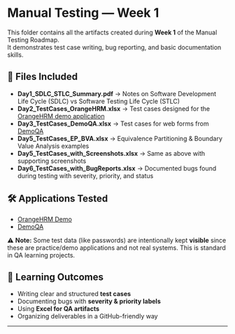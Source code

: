 # Manual Testing — Week 1

This folder contains all the artifacts created during **Week 1** of the Manual Testing Roadmap.  
It demonstrates test case writing, bug reporting, and basic documentation skills.

## 📂 Files Included
- **Day1_SDLC_STLC_Summary.pdf** → Notes on Software Development Life Cycle (SDLC) vs Software Testing Life Cycle (STLC)  
- **Day2_TestCases_OrangeHRM.xlsx** → Test cases designed for the [OrangeHRM demo application](https://opensource-demo.orangehrmlive.com/)  
- **Day3_TestCases_DemoQA.xlsx** → Test cases for web forms from [DemoQA](https://demoqa.com/)  
- **Day5_TestCases_EP_BVA.xlsx** → Equivalence Partitioning & Boundary Value Analysis examples  
- **Day5_TestCases_with_Screenshots.xlsx** → Same as above with supporting screenshots  
- **Day6_TestCases_with_BugReports.xlsx** → Documented bugs found during testing with severity, priority, and status  

## 🛠️ Applications Tested
- [OrangeHRM Demo](https://opensource-demo.orangehrmlive.com/)  
- [DemoQA](https://demoqa.com/)  

⚠️ **Note:** Some test data (like passwords) are intentionally kept **visible** since these are practice/demo applications and not real systems. This is standard in QA learning projects.

## 🎯 Learning Outcomes
- Writing clear and structured **test cases**  
- Documenting bugs with **severity & priority labels**  
- Using **Excel for QA artifacts**  
- Organizing deliverables in a GitHub-friendly way

---
